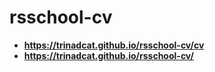 # rsschool-cv
* **https://trinadcat.github.io/rsschool-cv/cv**
* **https://trinadcat.github.io/rsschool-cv/**